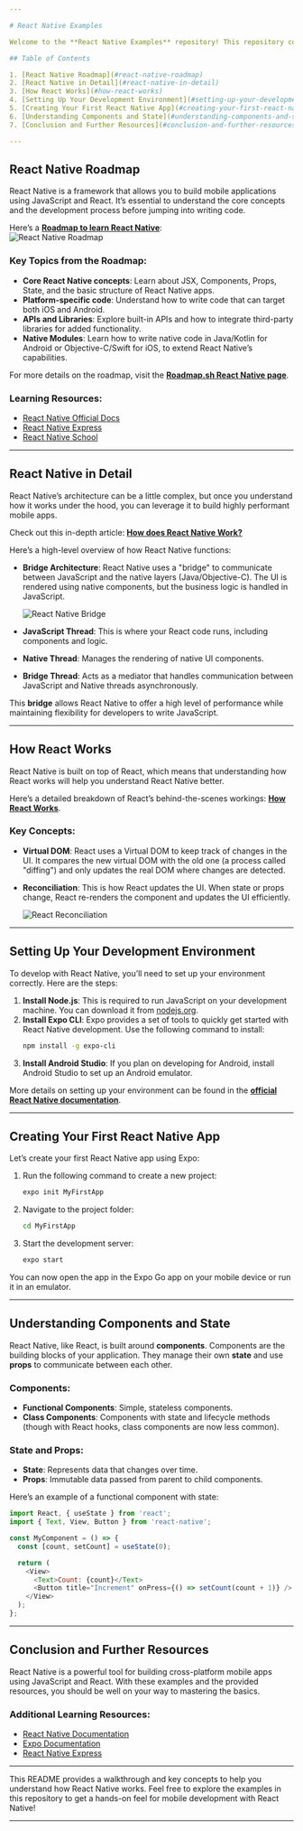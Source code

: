 ```yaml
---

# React Native Examples

Welcome to the **React Native Examples** repository! This repository contains a collection of basic examples to help you get started with React Native. Each example is designed to cover a fundamental concept in React Native development. Whether you’re new to mobile development or already familiar with React, these examples will help you understand the core concepts and get up to speed.

## Table of Contents

1. [React Native Roadmap](#react-native-roadmap)
2. [React Native in Detail](#react-native-in-detail)
3. [How React Works](#how-react-works)
4. [Setting Up Your Development Environment](#setting-up-your-development-environment)
5. [Creating Your First React Native App](#creating-your-first-react-native-app)
6. [Understanding Components and State](#understanding-components-and-state)
7. [Conclusion and Further Resources](#conclusion-and-further-resources)

---
```


## React Native Roadmap

React Native is a framework that allows you to build mobile applications using JavaScript and React. It’s essential to understand the core concepts and the development process before jumping into writing code.

Here’s a **[Roadmap to learn React Native](https://roadmap.sh/react-native)**:  
![React Native Roadmap](https://roadmap.sh/roadmaps/react-native.png)

### Key Topics from the Roadmap:
- **Core React Native concepts**: Learn about JSX, Components, Props, State, and the basic structure of React Native apps.
- **Platform-specific code**: Understand how to write code that can target both iOS and Android.
- **APIs and Libraries**: Explore built-in APIs and how to integrate third-party libraries for added functionality.
- **Native Modules**: Learn how to write native code in Java/Kotlin for Android or Objective-C/Swift for iOS, to extend React Native’s capabilities.
  
For more details on the roadmap, visit the **[Roadmap.sh React Native page](https://roadmap.sh/react-native)**.

### Learning Resources:
- [React Native Official Docs](https://reactnative.dev/docs/getting-started)
- [React Native Express](http://www.reactnative.express/)
- [React Native School](https://www.reactnativeschool.com/)

---

## React Native in Detail

React Native’s architecture can be a little complex, but once you understand how it works under the hood, you can leverage it to build highly performant mobile apps.

Check out this in-depth article: **[How does React Native Work?](https://medium.com/front-end-weekly/how-does-react-native-work-understanding-the-architecture-d9d714e402e0)**

Here’s a high-level overview of how React Native functions:

- **Bridge Architecture**: React Native uses a "bridge" to communicate between JavaScript and the native layers (Java/Objective-C). The UI is rendered using native components, but the business logic is handled in JavaScript.
  
  ![React Native Bridge](https://miro.medium.com/max/875/1*aTMB5THRE3CaX_wTygIbmA.png)
  
- **JavaScript Thread**: This is where your React code runs, including components and logic.
- **Native Thread**: Manages the rendering of native UI components.
- **Bridge Thread**: Acts as a mediator that handles communication between JavaScript and Native threads asynchronously.

This **bridge** allows React Native to offer a high level of performance while maintaining flexibility for developers to write JavaScript.

---

## How React Works

React Native is built on top of React, which means that understanding how React works will help you understand React Native better.

Here’s a detailed breakdown of React’s behind-the-scenes workings: **[How React Works](https://medium.com/@navnit0707/how-react-works-behind-the-scene-a-detailed-explanation-of-loading-a-ui-on-screen-by-react-ccd62e27f631)**.

### Key Concepts:
- **Virtual DOM**: React uses a Virtual DOM to keep track of changes in the UI. It compares the new virtual DOM with the old one (a process called "diffing") and only updates the real DOM where changes are detected.
- **Reconciliation**: This is how React updates the UI. When state or props change, React re-renders the component and updates the UI efficiently.
  
  ![React Reconciliation](https://miro.medium.com/max/875/1*xU9hUXGm0bE6cURBo5j3eg.gif)

---

## Setting Up Your Development Environment

To develop with React Native, you’ll need to set up your environment correctly. Here are the steps:

1. **Install Node.js**: This is required to run JavaScript on your development machine. You can download it from [nodejs.org](https://nodejs.org/).
2. **Install Expo CLI**: Expo provides a set of tools to quickly get started with React Native development. Use the following command to install:
   ```bash
   npm install -g expo-cli
   ```
3. **Install Android Studio**: If you plan on developing for Android, install Android Studio to set up an Android emulator.

More details on setting up your environment can be found in the **[official React Native documentation](https://reactnative.dev/docs/environment-setup)**.

---

## Creating Your First React Native App

Let’s create your first React Native app using Expo:

1. Run the following command to create a new project:
   ```bash
   expo init MyFirstApp
   ```
2. Navigate to the project folder:
   ```bash
   cd MyFirstApp
   ```
3. Start the development server:
   ```bash
   expo start
   ```

You can now open the app in the Expo Go app on your mobile device or run it in an emulator.

---

## Understanding Components and State

React Native, like React, is built around **components**. Components are the building blocks of your application. They manage their own **state** and use **props** to communicate between each other.

### Components:
- **Functional Components**: Simple, stateless components.
- **Class Components**: Components with state and lifecycle methods (though with React hooks, class components are now less common).

### State and Props:
- **State**: Represents data that changes over time.
- **Props**: Immutable data passed from parent to child components.

Here’s an example of a functional component with state:
```js
import React, { useState } from 'react';
import { Text, View, Button } from 'react-native';

const MyComponent = () => {
  const [count, setCount] = useState(0);

  return (
    <View>
      <Text>Count: {count}</Text>
      <Button title="Increment" onPress={() => setCount(count + 1)} />
    </View>
  );
};
```

---

## Conclusion and Further Resources

React Native is a powerful tool for building cross-platform mobile apps using JavaScript and React. With these examples and the provided resources, you should be well on your way to mastering the basics.

### Additional Learning Resources:
- [React Native Documentation](https://reactnative.dev/)
- [Expo Documentation](https://docs.expo.dev/)
- [React Native Express](http://www.reactnative.express/)

---

This README provides a walkthrough and key concepts to help you understand how React Native works. Feel free to explore the examples in this repository to get a hands-on feel for mobile development with React Native!

---
